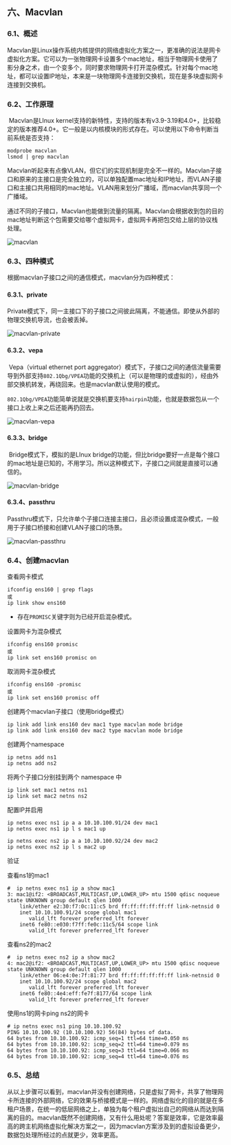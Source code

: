 ## 六、Macvlan

### 6.1、概述

​		Macvlan是Linux操作系统内核提供的网络虚拟化方案之一，更准确的说法是网卡虚拟化方案。它可以为一张物理网卡设置多个mac地址，相当于物理网卡使用了影分身之术，由一个变多个，同时要求物理网卡打开混杂模式。针对每个mac地址，都可以设置IP地址，本来是一块物理网卡连接到交换机，现在是多块虚拟网卡连接到交换机。



### 6.2、工作原理

​		Macvlan是LInux kernel支持的新特性，支持的版本有v3.9-3.19和4.0+，比较稳定的版本推荐4.0+。它一般是以内核模块的形式存在。可以使用以下命令判断当前系统是否支持：

```
modprobe macvlan
lsmod | grep macvlan
```

​		Macvlan听起来有点像VLAN，但它们的实现机制是完全不一样的。Macvlan子接口和原来的主接口是完全独立的，可以单独配置mac地址和IP地址，而VLAN子接口和主接口共用相同的mac地址。VLAN用来划分广播域，而macvlan共享同一个广播域。

​		通过不同的子接口，Macvlan也能做到流量的隔离。Macvlan会根据收到包的目的mac地址判断这个包需要交给哪个虚拟网卡，虚拟网卡再把包交给上层的协议栈处理。

![macvlan](../../images/macvlan.png)

### 6.3、四种模式

根据macvlan子接口之间的通信模式，macvlan分为四种模式：

#### 6.3.1、private

​		Private模式下，同一主接口下的子接口之间彼此隔离，不能通信。即使从外部的物理交换机导流，也会被丢掉。

![macvlan-private](../../images/macvlan-private.png)

#### 6.3.2、vepa

​		Vepa（virtual ethernet port aggregator）模式下，子接口之间的通信流量需要导到外部支持`802.1Qbg/VPEA`功能的交换机上（可以是物理的或虚拟的），经由外部交换机转发，再绕回来。也是macvlan默认使用的模式。

​		`802.1Qbg/VPEA`功能简单说就是交换机要支持`hairpin`功能，也就是数据包从一个接口上收上来之后还能再扔回去。

![macvlan-vepa](../../images/macvlan-vepa.png)

#### 6.3.3、bridge

​		Bridge模式下，模拟的是LInux bridge的功能，但比bridge要好一点是每个接口的mac地址是已知的，不用学习。所以这种模式下，子接口之间就是直接可以通信的。

![macvlan-bridge](../../images/macvlan-bridge.png)

#### 6.3.4、passthru

​		Passthru模式下，只允许单个子接口连接主接口，且必须设置成混杂模式，一般用于子接口桥接和创建VLAN子接口的场景。

![macvlan-passthru](../../images/macvlan-passthru.png)

### 6.4、创建macvlan

查看网卡模式

```
ifconfig ens160 | grep flags
或
ip link show ens160
```

- 存在`PROMISC`关键字则为已经开启混杂模式。

设置网卡为混杂模式

```
ifconfig ens160 promisc
或
ip link set ens160 promisc on
```

取消网卡混杂模式

```
ifconfig ens160 -promisc
或
ip link set ens160 promisc off
```

创建两个macvlan子接口（使用bridge模式）

```
ip link add link ens160 dev mac1 type macvlan mode bridge
ip link add link ens160 dev mac2 type macvlan mode bridge
```

创建两个namespace

```
ip netns add ns1
ip netns add ns2
```

将两个子接口分别挂到两个 namespace 中

```
ip link set mac1 netns ns1
ip link set mac2 netns ns2
```

配置IP并启用

```
ip netns exec ns1 ip a a 10.10.100.91/24 dev mac1
ip netns exec ns1 ip l s mac1 up

ip netns exec ns2 ip a a 10.10.100.92/24 dev mac2
ip netns exec ns2 ip l s mac2 up
```

验证

查看ns1的mac1

```
#  ip netns exec ns1 ip a show mac1
3: mac1@if2: <BROADCAST,MULTICAST,UP,LOWER_UP> mtu 1500 qdisc noqueue state UNKNOWN group default qlen 1000
    link/ether e2:30:f7:0c:11:c5 brd ff:ff:ff:ff:ff:ff link-netnsid 0
    inet 10.10.100.91/24 scope global mac1
       valid_lft forever preferred_lft forever
    inet6 fe80::e030:f7ff:fe0c:11c5/64 scope link
       valid_lft forever preferred_lft forever
```

查看ns2的mac2

```
#  ip netns exec ns2 ip a show mac2
4: mac2@if2: <BROADCAST,MULTICAST,UP,LOWER_UP> mtu 1500 qdisc noqueue state UNKNOWN group default qlen 1000
    link/ether 06:e4:0e:7f:81:77 brd ff:ff:ff:ff:ff:ff link-netnsid 0
    inet 10.10.100.92/24 scope global mac2
       valid_lft forever preferred_lft forever
    inet6 fe80::4e4:eff:fe7f:8177/64 scope link
       valid_lft forever preferred_lft forever
```

使用ns1的网卡ping ns2的网卡

```
# ip netns exec ns1 ping 10.10.100.92
PING 10.10.100.92 (10.10.100.92) 56(84) bytes of data.
64 bytes from 10.10.100.92: icmp_seq=1 ttl=64 time=0.050 ms
64 bytes from 10.10.100.92: icmp_seq=2 ttl=64 time=0.079 ms
64 bytes from 10.10.100.92: icmp_seq=3 ttl=64 time=0.066 ms
64 bytes from 10.10.100.92: icmp_seq=4 ttl=64 time=0.076 ms
```



### 6.5、总结

​		从以上步骤可以看到，macvlan并没有创建网络，只是虚拟了网卡，共享了物理网卡所连接的外部网络，它的效果与桥接模式是一样的。网络虚拟化的目的就是在多租户场景，在统一的低层网络之上，单独为每个租户虚拟出自己的网络从而达到隔离的目的。macvlan既然不创建网络，又有什么用处呢？答案是效率，它是效率最高的跨主机网络虚拟化解决方案之一，因为macvlan方案涉及到的虚拟设备更少，数据包处理所经过的点就更少，效率更高。

